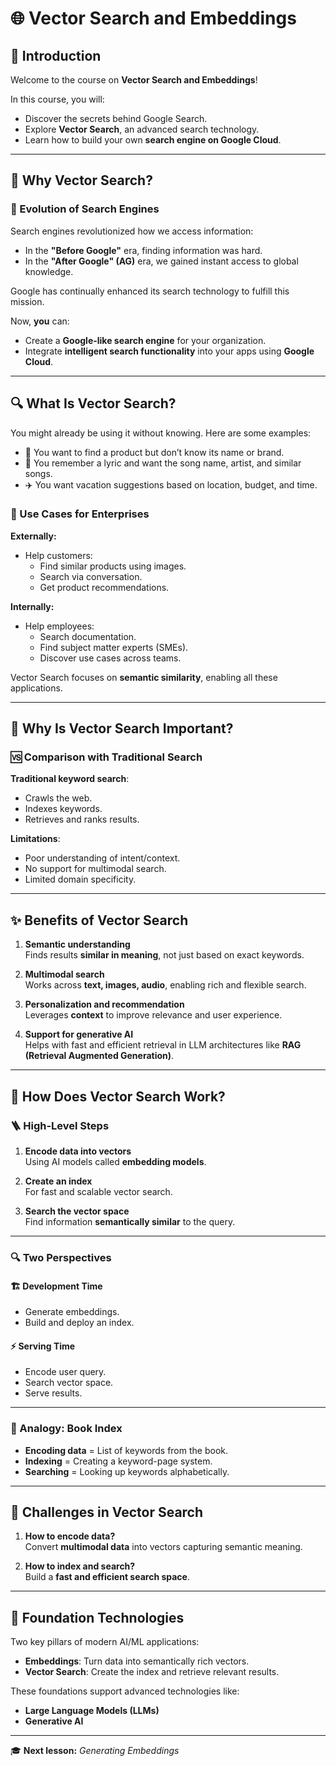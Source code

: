 # 🌐 Vector Search and Embeddings

## 👋 Introduction

Welcome to the course on **Vector Search and Embeddings**!

In this course, you will:
- Discover the secrets behind Google Search.
- Explore **Vector Search**, an advanced search technology.
- Learn how to build your own **search engine on Google Cloud**.

---

## 🧠 Why Vector Search?

### 🚀 Evolution of Search Engines

Search engines revolutionized how we access information:
- In the **"Before Google"** era, finding information was hard.
- In the **"After Google" (AG)** era, we gained instant access to global knowledge.

Google has continually enhanced its search technology to fulfill this mission.

Now, **you** can:
- Create a **Google-like search engine** for your organization.
- Integrate **intelligent search functionality** into your apps using **Google Cloud**.

---

## 🔍 What Is Vector Search?

You might already be using it without knowing. Here are some examples:

- 🔎 You want to find a product but don’t know its name or brand.
- 🎵 You remember a lyric and want the song name, artist, and similar songs.
- ✈️ You want vacation suggestions based on location, budget, and time.

### 🏢 Use Cases for Enterprises

**Externally:**
- Help customers:
  - Find similar products using images.
  - Search via conversation.
  - Get product recommendations.

**Internally:**
- Help employees:
  - Search documentation.
  - Find subject matter experts (SMEs).
  - Discover use cases across teams.

Vector Search focuses on **semantic similarity**, enabling all these applications.

---

## 🤔 Why Is Vector Search Important?

### 🆚 Comparison with Traditional Search

**Traditional keyword search**:
- Crawls the web.
- Indexes keywords.
- Retrieves and ranks results.

**Limitations**:
- Poor understanding of intent/context.
- No support for multimodal search.
- Limited domain specificity.

---

## ✨ Benefits of Vector Search

1. **Semantic understanding**  
   Finds results **similar in meaning**, not just based on exact keywords.

2. **Multimodal search**  
   Works across **text, images, audio**, enabling rich and flexible search.

3. **Personalization and recommendation**  
   Leverages **context** to improve relevance and user experience.

4. **Support for generative AI**  
   Helps with fast and efficient retrieval in LLM architectures like **RAG (Retrieval Augmented Generation)**.

---

## 🔧 How Does Vector Search Work?

### 🪜 High-Level Steps

1. **Encode data into vectors**  
   Using AI models called **embedding models**.

2. **Create an index**  
   For fast and scalable vector search.

3. **Search the vector space**  
   Find information **semantically similar** to the query.

---

### 🔍 Two Perspectives

#### 🏗️ Development Time
- Generate embeddings.
- Build and deploy an index.

#### ⚡ Serving Time
- Encode user query.
- Search vector space.
- Serve results.

---

### 📖 Analogy: Book Index

- **Encoding data** = List of keywords from the book.  
- **Indexing** = Creating a keyword-page system.  
- **Searching** = Looking up keywords alphabetically.

---

## 🚧 Challenges in Vector Search

1. **How to encode data?**  
   Convert **multimodal data** into vectors capturing semantic meaning.

2. **How to index and search?**  
   Build a **fast and efficient search space**.

---

## 🔑 Foundation Technologies

Two key pillars of modern AI/ML applications:

- **Embeddings**: Turn data into semantically rich vectors.  
- **Vector Search**: Create the index and retrieve relevant results.

These foundations support advanced technologies like:
- **Large Language Models (LLMs)**
- **Generative AI**

---

🎓 **Next lesson:** *Generating Embeddings*
